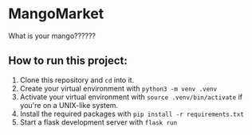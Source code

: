 # MangoMarket
What is your mango??????


## How to run this project:
1. Clone this repository and `cd` into it.
2. Create your virtual environment with `python3 -m venv .venv`
3. Activate your virtual environment with `source .venv/bin/activate` if you're on a UNIX-like system.
4. Install the required packages with `pip install -r requirements.txt`
5. Start a flask development server with `flask run`